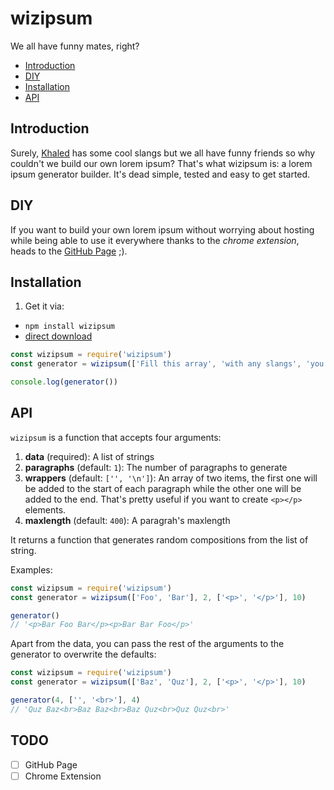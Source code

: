 # wizipsum

We all have funny mates, right?

* [Introduction](https://github.com/wizbii/wizipsum#introduction)
* [DIY](https://github.com/wizbii/wizipsum#diy)
* [Installation](https://github.com/wizbii/wizipsum#installation)
* [API](https://github.com/wizbii/wizipsum#api)

## Introduction

Surely, [Khaled](http://khaledipsum.com/) has some cool slangs but we all have funny friends so why couldn't we build our own lorem ipsum?
That's what wizipsum is: a lorem ipsum generator builder.
It's dead simple, tested and easy to get started.

## DIY

If you want to build your own lorem ipsum without worrying about hosting while being able to use it everywhere thanks to the *chrome extension*, heads to the [GitHub Page](https://wizbii.github.io/wizipsum) ;).

## Installation

1. Get it via:
  * `npm install wizipsum`
  * [direct download](https://raw.githubusercontent.com/wizbii/wizipsum/master/dist/wizipsum.js)

```javascript
const wizipsum = require('wizipsum')
const generator = wizipsum(['Fill this array', 'with any slangs', 'you want'])

console.log(generator())
```

## API

`wizipsum` is a function that accepts four arguments:

1. **data** (required): A list of strings
2. **paragraphs** (default: `1`): The number of paragraphs to generate
3. **wrappers** (default: `['', '\n']`): An array of two items, the first one will be added to the start of each paragraph while the other one will be added to the end. That's pretty useful if you want to create `<p></p>` elements.
4. **maxlength** (default: `400`): A paragrah's maxlength

It returns a function that generates random compositions from the list of string.

Examples:

```javascript
const wizipsum = require('wizipsum')
const generator = wizipsum(['Foo', 'Bar'], 2, ['<p>', '</p>'], 10)

generator()
// '<p>Bar Foo Bar</p><p>Bar Bar Foo</p>'
```

Apart from the data, you can pass the rest of the arguments to the generator to overwrite the defaults:

```javascript
const wizipsum = require('wizipsum')
const generator = wizipsum(['Baz', 'Quz'], 2, ['<p>', '</p>'], 10)

generator(4, ['', '<br>'], 4)
// 'Quz Baz<br>Baz Baz<br>Baz Quz<br>Quz Quz<br>'
```

## TODO

* [ ] GitHub Page
* [ ] Chrome Extension
